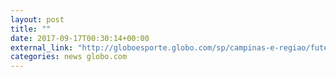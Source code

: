 ```yaml
---
layout: post
title: ""
date: 2017-09-17T00:30:14+00:00
external_link: "http://globoesporte.globo.com/sp/campinas-e-regiao/futebol/brasileirao-serie-a/jogo/16-09-2017/ponte-preta-atletico-go/"
categories: news globo.com
---
```

